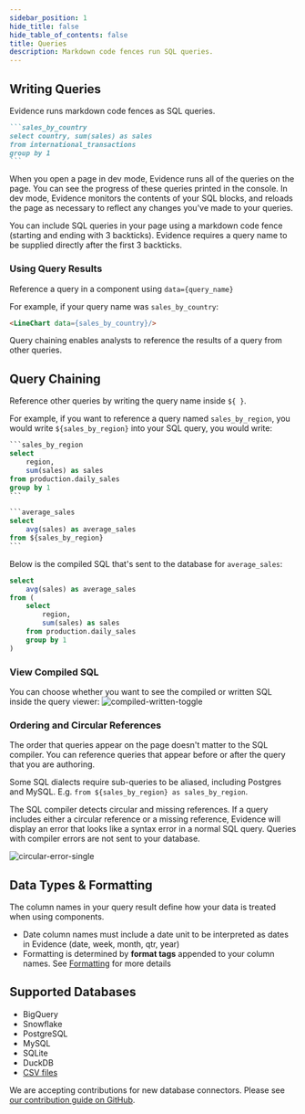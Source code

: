 ```yaml
---
sidebar_position: 1
hide_title: false
hide_table_of_contents: false
title: Queries
description: Markdown code fences run SQL queries.
---
```


## Writing Queries

Evidence runs markdown code fences as SQL queries.

````markdown
```sales_by_country
select country, sum(sales) as sales
from international_transactions
group by 1
```
````

When you open a page in dev mode, Evidence runs all of the queries on the page. You can see the progress of these queries printed in the console. In dev mode, Evidence monitors the contents of your SQL blocks, and reloads the page as necessary to reflect any changes you've made to your queries.

You can include SQL queries in your page using a markdown code fence (starting and ending with 3 backticks). Evidence requires a query name to be supplied directly after the first 3 backticks.

### Using Query Results
Reference a query in a component using `data={query_name}`

For example, if your query name was `sales_by_country`:

```markdown
<LineChart data={sales_by_country}/>
```

Query chaining enables analysts to reference the results of a query from other queries.

## Query Chaining

Reference other queries by writing the query name inside `${ }`.

For example, if you want to reference a query named `sales_by_region`, you would write `${sales_by_region}` into your SQL query, you would write:


````sql
```sales_by_region
select
    region,
    sum(sales) as sales
from production.daily_sales
group by 1
```

```average_sales
select
    avg(sales) as average_sales
from ${sales_by_region}
```
````

Below is the compiled SQL that's sent to the database for `average_sales`:

```sql
select
    avg(sales) as average_sales
from (
    select
        region,
        sum(sales) as sales
    from production.daily_sales
    group by 1
)
```

### View Compiled SQL

You can choose whether you want to see the compiled or written SQL inside the query viewer:
![compiled-written-toggle](/img/compiled-written-toggle.gif)

### Ordering and Circular References

The order that queries appear on the page doesn't matter to the SQL compiler. You can reference queries that appear before or after the query that you are authoring.

Some SQL dialects require sub-queries to be aliased, including Postgres and MySQL. E.g. `from ${sales_by_region} as sales_by_region`.

The SQL compiler detects circular and missing references. If a query includes either a circular reference or a missing reference, Evidence will display an error that looks like a syntax error in a normal SQL query. Queries with compiler errors are not sent to your database.

![circular-error-single](/img/circular-error-single.png)


## Data Types & Formatting
The column names in your query result define how your data is treated when using components.

- Date column names must include a date unit to be interpreted as dates in Evidence (date, week, month, qtr, year)
- Formatting is determined by **format tags** appended to your column names. See [Formatting](../formatting) for more details


## Supported Databases
- BigQuery
- Snowflake
- PostgreSQL
- MySQL
- SQLite
- DuckDB
- [CSV files](/core-concepts/data-sources/#use-local-csvs)

We are accepting contributions for new database connectors. Please see [our contribution guide on GitHub](https://github.com/evidence-dev/evidence/blob/develop/CONTRIBUTING.md).
